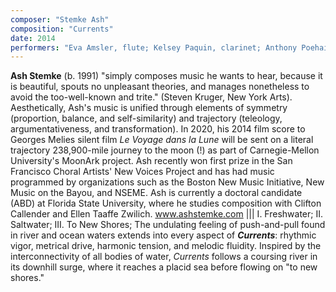 ```yaml
---
composer: "Stemke Ash"
composition: "Currents"
date: 2014
performers: "Eva Amsler, flute; Kelsey Paquin, clarinet; Anthony Poehailos, bass clarinet; Elizabeth King, soprano saxophone; Samantha Gowen and Bobby Malone, horns; Nicole Mann, bass; Keith Dodson, conductor"
---
```

**Ash Stemke** (b. 1991) "simply composes music he wants to hear, because it is beautiful, spouts no unpleasant theories, and manages nonetheless to avoid the too-well-known and trite." (Steven Kruger, New York Arts). Aesthetically, Ash's music is unified through elements of symmetry (proportion, balance, and self-similarity) and trajectory (teleology, argumentativeness, and transformation). In 2020, his 2014 film score to Georges Melies silent film _Le Voyage dans la Lune_ will be sent on a literal trajectory 238,900-mile journey to the moon (!) as part of Carnegie-Mellon University's MoonArk project. Ash recently won first prize in the San Francisco Choral Artists' New Voices Project and has had music programmed by organizations such as the Boston New Music Initiative, New Music on the Bayou, and NSEME. Ash is currently a doctoral candidate (ABD) at Florida State University, where he studies composition with Clifton Callender and Ellen Taaffe Zwilich. www.ashstemke.com
|||
I. Freshwater; II. Saltwater; III. To New Shores; The undulating feeling of push-and-pull found in river and ocean waters extends into every aspect of **_Currents_**: rhythmic vigor, metrical drive, harmonic tension, and melodic fluidity.  Inspired by the interconnectivity of all bodies of water, _Currents_ follows a coursing river in its downhill surge, where it reaches a placid sea before flowing on "to new shores."